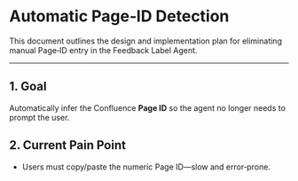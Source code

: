 # Automatic Page‑ID Detection

This document outlines the design and implementation plan for eliminating manual Page‑ID entry in the Feedback Label Agent.

---

## 1. Goal  

Automatically infer the Confluence **Page ID** so the agent no longer needs to prompt the user.

## 2. Current Pain Point  

* Users must copy/paste the numeric Page ID—slow and error‑prone.